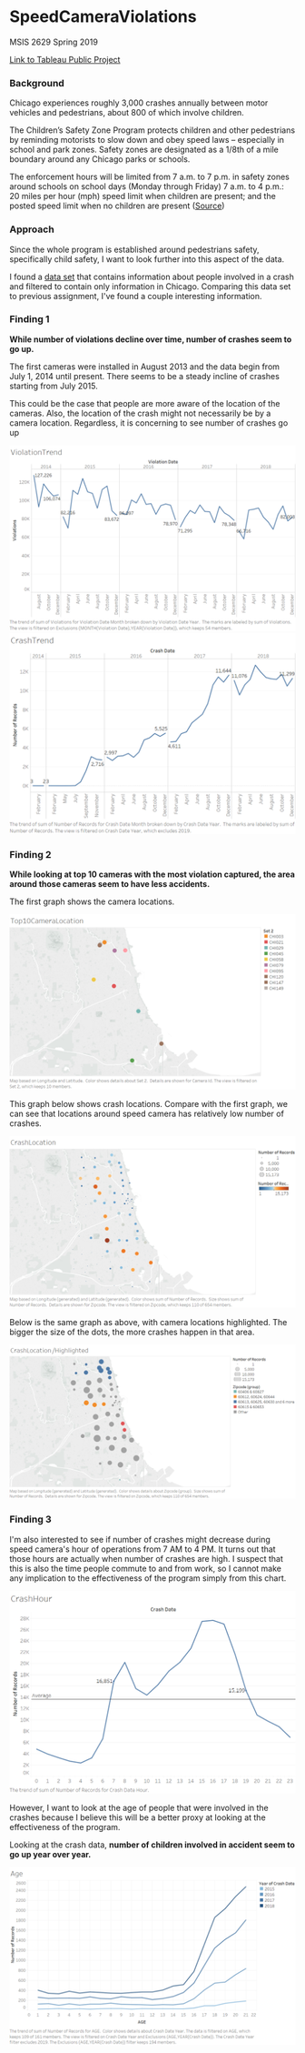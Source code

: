 # SpeedCameraViolations
MSIS 2629 Spring 2019

[Link to Tableau Public Project](https://public.tableau.com/profile/jason1420#!/vizhome/ChicagoSpeedCameraViolationandCrashes/ViolationTrend)

### Background
Chicago experiences roughly 3,000 crashes annually between motor vehicles and pedestrians, about 800 of which involve children.

The Children’s Safety Zone Program protects children and other pedestrians by reminding motorists to slow down and obey speed laws – especially in school and park zones. Safety zones are designated as a 1/8th of a mile boundary around any Chicago parks or schools.

The enforcement hours will be limited from 7 a.m. to 7 p.m. in safety zones around schools on school days (Monday through Friday)
7 a.m. to 4 p.m.: 20 miles per hour (mph) speed limit when children are present; and the posted speed limit when no children are present ([Source](https://www.chicago.gov/city/en/depts/cdot/supp_info/children_s_safetyzoneporgramautomaticspeedenforcement.html))

### Approach
Since the whole program is established around pedestrians safety, specifically child safety, I want to look further into this aspect of  the data. 

I found a [data set](https://data.cityofchicago.org/Transportation/Traffic-Crashes-People/u6pd-qa9d) that contains information about people involved in a crash and filtered to contain only information in Chicago. Comparing this data set to previous assignment, I've found a couple interesting information.

### Finding 1

**While number of violations decline over time, number of crashes seem to go up.**

The first cameras were installed in August 2013 and the data begin from July 1, 2014 until present. There seems to be a steady incline of crashes starting from July 2015.

This could be the case that people are more aware of the location of the cameras. Also, the location of the crash might not necessarily be by a camera location. Regardless, it is concerning to see number of crashes go up


![](https://github.com/82817/SpeedCameraViolations/blob/master/Images/IMG1.png?raw=true)
![](https://github.com/82817/SpeedCameraViolations/blob/master/Images/IMG2.png?raw=true)

### Finding 2

**While looking at top 10 cameras with the most violation captured, the area around those cameras seem to have less accidents.**

The first graph shows the camera locations.

![](https://github.com/82817/SpeedCameraViolations/blob/master/Images/IMG3.png?raw=true)

This graph below shows crash locations. Compare with the first graph, we can see that locations around speed camera has relatively low number of crashes.

![](https://github.com/82817/SpeedCameraViolations/blob/master/Images/IMG5.png?raw=true)

Below is the same graph as above, with camera locations highlighted. The bigger the size of the dots, the more crashes happen in that area.

![](https://github.com/82817/SpeedCameraViolations/blob/master/Images/IMG4.png?raw=true)

### Finding 3

I'm also interested to see if number of crashes might decrease during speed camera's hour of operations from 7 AM to 4 PM. It turns out that those hours are actually when number of crashes are high. I suspect that this is also the time people commute to and from work, so I cannot make any implication to the effectiveness of the program simply from this chart. 

![](https://github.com/82817/SpeedCameraViolations/blob/master/Images/IMG6.png?raw=true)

However, I want to look at the age of people that were involved in the crashes because I believe this will be a better proxy at looking at the effectiveness of the program.

Looking at the crash data, **number of children involved in accident seem to go up year over year.** 

![](https://github.com/82817/SpeedCameraViolations/blob/master/Images/IMG7.png?raw=true)



